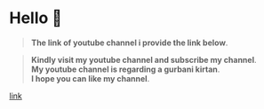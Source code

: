# Hello  🙌

> **The link of youtube channel i provide the link below**.

> **Kindly visit my youtube channel and subscribe my channel**.\
> **My youtube channel is regarding a gurbani kirtan**. \
> **I hope you can like my channel**.

[link](//www.youtube.com/@rajpreetsinghsekhon8359)





